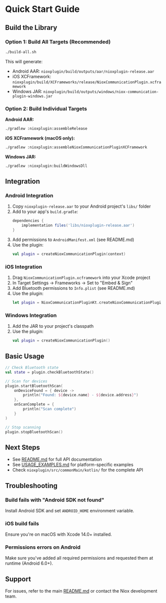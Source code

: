 # Quick Start Guide

## Build the Library

### Option 1: Build All Targets (Recommended)

```bash
./build-all.sh
```

This will generate:
- Android AAR: `nioxplugin/build/outputs/aar/nioxplugin-release.aar`
- iOS XCFramework: `nioxplugin/build/XCFrameworks/release/NioxCommunicationPlugin.xcframework`
- Windows JAR: `nioxplugin/build/outputs/windows/niox-communication-plugin-windows.jar`

### Option 2: Build Individual Targets

**Android AAR:**
```bash
./gradlew :nioxplugin:assembleRelease
```

**iOS XCFramework (macOS only):**
```bash
./gradlew :nioxplugin:assembleNioxCommunicationPluginXCFramework
```

**Windows JAR:**
```bash
./gradlew :nioxplugin:buildWindowsDll
```

## Integration

### Android Integration

1. Copy `nioxplugin-release.aar` to your Android project's `libs/` folder
2. Add to your app's `build.gradle`:
   ```gradle
   dependencies {
       implementation files('libs/nioxplugin-release.aar')
   }
   ```
3. Add permissions to `AndroidManifest.xml` (see README.md)
4. Use the plugin:
   ```kotlin
   val plugin = createNioxCommunicationPlugin(context)
   ```

### iOS Integration

1. Drag `NioxCommunicationPlugin.xcframework` into your Xcode project
2. In Target Settings → Frameworks → Set to "Embed & Sign"
3. Add Bluetooth permissions to `Info.plist` (see README.md)
4. Use the plugin:
   ```swift
   let plugin = NioxCommunicationPluginKt.createNioxCommunicationPlugin()
   ```

### Windows Integration

1. Add the JAR to your project's classpath
2. Use the plugin:
   ```kotlin
   val plugin = createNioxCommunicationPlugin()
   ```

## Basic Usage

```kotlin
// Check Bluetooth state
val state = plugin.checkBluetoothState()

// Scan for devices
plugin.startBluetoothScan(
    onDeviceFound = { device ->
        println("Found: ${device.name} - ${device.address}")
    },
    onScanComplete = {
        println("Scan complete")
    }
)

// Stop scanning
plugin.stopBluetoothScan()
```

## Next Steps

- See [README.md](README.md) for full API documentation
- See [USAGE_EXAMPLES.md](USAGE_EXAMPLES.md) for platform-specific examples
- Check `nioxplugin/src/commonMain/kotlin/` for the complete API

## Troubleshooting

### Build fails with "Android SDK not found"
Install Android SDK and set `ANDROID_HOME` environment variable.

### iOS build fails
Ensure you're on macOS with Xcode 14.0+ installed.

### Permissions errors on Android
Make sure you've added all required permissions and requested them at runtime (Android 6.0+).

## Support

For issues, refer to the main [README.md](README.md) or contact the Niox development team.
